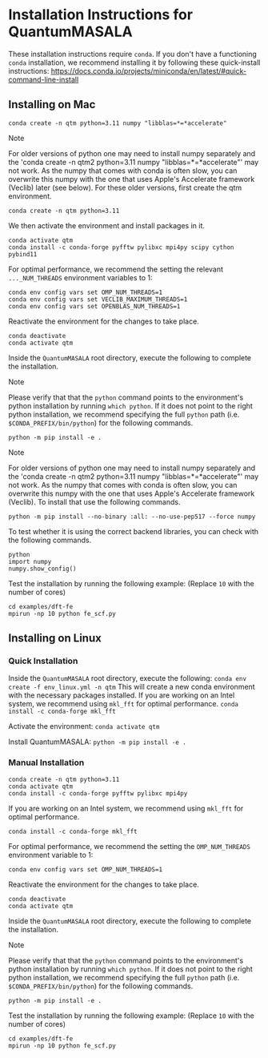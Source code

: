 # Installation Instructions for QuantumMASALA

These installation instructions require `conda`. If you don't have a functioning `conda` installation, we recommend installing it by following these quick-install instructions:
https://docs.conda.io/projects/miniconda/en/latest/#quick-command-line-install


## Installing on Mac

```
conda create -n qtm python=3.11 numpy "libblas=*=*accelerate"
```
> [!NOTE]
> For older versions of python one may need to install numpy separately and the 'conda create -n qtm2 python=3.11 numpy "libblas=*=*accelerate"' may not work. As the numpy that comes with conda is often slow, you can overwrite this numpy with the one that uses Apple's Accelerate framework (Veclib) later (see below). For these older versions, first create the qtm environment.
```
conda create -n qtm python=3.11
```
We then activate the environment and install packages in it.
```
conda activate qtm
conda install -c conda-forge pyfftw pylibxc mpi4py scipy cython pybind11
```
For optimal performance, we recommend the setting the relevant `..._NUM_THREADS` environment variables to 1:
```
conda env config vars set OMP_NUM_THREADS=1
conda env config vars set VECLIB_MAXIMUM_THREADS=1
conda env config vars set OPENBLAS_NUM_THREADS=1
```
Reactivate the environment for the changes to take place.
```
conda deactivate
conda activate qtm
```
Inside the `QuantumMASALA` root directory, execute the following to complete the installation. 
> [!NOTE]
> Please verify that that the `python` command points to the environment's python installation by running `which python`. If it does not point to the right python installation, we recommend specifying the full `python` path (i.e. `$CONDA_PREFIX/bin/python`) for the following commands.
```
python -m pip install -e .
```
> [!NOTE]
> For older versions of python one may need to install numpy separately and the 'conda create -n qtm2 python=3.11 numpy "libblas=*=*accelerate"' may not work. As the numpy that comes with conda is often slow, you can overwrite this numpy with the one that uses Apple's Accelerate framework (Veclib). To install that use the following commands.
```
python -m pip install --no-binary :all: --no-use-pep517 --force numpy
```
To test whether it is using the correct backend libraries, you can check with the following commands.
```
python
import numpy
numpy.show_config()
```

Test the installation by running the following example: (Replace `10` with the number of cores)
```
cd examples/dft-fe
mpirun -np 10 python fe_scf.py
```

## Installing on Linux

### Quick Installation

Inside the `QuantumMASALA` root directory, execute the following:
```conda env create -f env_linux.yml -n qtm```
This will create a new conda environment with the necessary packages installed.
If you are working on an Intel system, we recommend using `mkl_fft` for optimal performance.
```conda install -c conda-forge mkl_fft```

Activate the environment:
```conda activate qtm```

Install QuantumMASALA:
```python -m pip install -e .```


### Manual Installation

```
conda create -n qtm python=3.11
conda activate qtm
conda install -c conda-forge pyfftw pylibxc mpi4py
```
If you are working on an Intel system, we recommend using `mkl_fft` for optimal performance.
```
conda install -c conda-forge mkl_fft
```
For optimal performance, we recommend the setting the `OMP_NUM_THREADS` environment variable to 1:
```
conda env config vars set OMP_NUM_THREADS=1
```
Reactivate the environment for the changes to take place.
```
conda deactivate
conda activate qtm
```
Inside the `QuantumMASALA` root directory, execute the following to complete the installation. 
> [!NOTE]
> Please verify that that the `python` command points to the environment's python installation by running `which python`. If it does not point to the right python installation, we recommend specifying the full `python` path (i.e. `$CONDA_PREFIX/bin/python`) for the following commands.
```
python -m pip install -e .
```

Test the installation by running the following example: (Replace `10` with the number of cores)
```
cd examples/dft-fe
mpirun -np 10 python fe_scf.py
```
